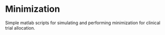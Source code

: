 # Minimization
 Simple matlab scripts for simulating and performing minimization for clinical trial allocation.
